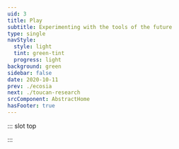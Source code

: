 ```yaml
---
uid: 3
title: Play
subtitle: Experimenting with the tools of the future
type: single
navStyle:
  style: light
  tint: green-tint
  progress: light
background: green
sidebar: false
date: 2020-10-11
prev: ./ecosia
next: ./toucan-research
srcComponent: AbstractHome
hasFooter: true
---
```


<!-- prev: ./ecosia
next: ./toucan-research
hasFooter: true -->

::: slot top

<Stage-ProjectStage :noise="true" ctaLabel="none" ctaUrl="#"
description="I love learning and creating. This is a selection of personal design and  technology experiments.">

  <template v-slot:visual-background>
    <Heros-AbstractHero :noise="false"/>
  </template>

  <template v-slot:platform>

  Multi-platform

  </template>

  <template v-slot:timeframe>

  2016-2020

  </template>

  <template v-slot:my-role>

  UI/UX Designer
  ~ Developer

  </template>

  <template v-slot:team>

  Personal projects

  </template>

</Stage-ProjectStage>
:::

<style lang="sass">

.green-tint .stage-intro
  pointer-events: none

</style>

<!--

<Content-TextSection rag="rag-4" padding="is-initial" columnOffset="title-offset">

An generation of computer users who grew up playing 3D games is poised to join the computing mainstream. They are hungry for novel applications of immersive interfaces to increase their productivity and improve their daily computing experience. I believe two of the most promising near-term applications of spatial computing are data visualisation and creative tools.

_"A generation is coming up who are fluent in 3D interfaces. The next generation will be XR natives."_





My skillset which is rooted in the design of physical objects

This page will feature a curated selection of interaction design experiments and workflow explorations. I'm currently inspired by the implications of spatial computing, machine learning and (as always) the interface of digital and physical experiences. _"A generation is coming up who are fluent in 3D interfaces. The next generation will be XR natives."_


</Content-TextSection>

## Dawn of mainstream 3D computing

An entire generation of computer users who grew up playing 3D games is poised to join the computing mainstream. They are hungry for novel and innovative application of 3D-related technologies to increase their productivity and improve their daily computing experience. Also in this decade, a vast amount of research capital is being poured into big data visualization technology, 3D scanning, and 3D printing — perhaps legitimizing computing in 3D for the first time in history. Combine this trend with the ever-increasing 3D hardware rendering power of today’s mobile devices — and the ability to harness this power simply and effectively using WebGL — and JavaScript developers are now at the forefront of an exciting wave.

Generation coming up who are fluent in 3D interfaces. The next generation will be XR natives.

Significant research capital is being invested in 3D data visualization, environmental understanding, hand tracking and other enabling technologies. Combined with ever-increasing hardware performance, the breakthrough of spatial computing feels soon, but not yet. I decided to delve into this space and learn some of the foundational knowledge and skills required to design and prototype effectively.


I'm uniquely placed to excel in this new world of 3D interactions.

- Hand sketching
- 3D design background
- Craft, making and engineering of physical things
- Video games and entertainment -->



<Content-ImageFrames-SquareImagesRow rag="rag-4" padding="is-initial" :images="[
{ url:'/images/play/reduced/wireframe-reduced.gif', alt:'square test 1', caption:'Square image caption 1', slot:'slot1', iframe:false },
{ url:'/images/play/reduced/wireframe-dial-reduced.gif', alt:'square test 2', caption:'Square image caption 2', slot:'slot2', iframe:false },
{ url:'/images/play/turntable.jpg', alt:'square test 3', caption:'Square image caption 3', slot:'slot3', iframe:false, action: {
  type: 'modal',
  label: 'More sketches',
  slot: 'modalSketch'
} },
]">

<template slot="content">

## Lego XR

<p class="subtitle">
  What if tactile real-world play experiences could be translated into XR?
</p>

I firmly believe creative tools are among the most promising applications of XR. Indeed, this is clear when we consider likes of [Tiltbrush](https://www.tiltbrush.com/), but I wanted to extend the discussion to creative experiences for children. It's well known that even toddlers intuitively understand swipe gestures on mobile devices - will we see similarly rapid intuitive understanding of XR interaction? _This project is a work in progress._ I'm using a [Leap Motion](https://www.ultraleap.com/) and [Unity](https://unity3d.com/).

</template>

<template slot="slot1">

#### Turntable

Prototyping with 3D primitives is the closest analogy to UI/UX wireframing. In this case I'm experimenting with a turntable to enable users to rotate the building base.

</template>

<template slot="slot2">

#### Dial

I drew inspiration from the physical interfaces designed by Dieter Rams for Braun record players, where the dial is a common control.

</template>

<template slot="slot3">

#### Sketching

My background in industrial design lends itself well to sketching quick iterations of 3D interfaces.

</template>

<template slot="modalSketch">

<figure class="image parent-loading is-16by9">
  <img class="lazyload" data-src="/images/play/turntable-full.jpg" alt="Iterations of the Main Stage">
</figure>

</template>

</Content-ImageFrames-SquareImagesRow>


<Content-ImageFrames-MainImageSection padding="is-small" imageClass="is-16by9" url="https://player.vimeo.com/video/488558845" alt="Nova showreel" :aside="true" rag="rag-4" :iframe="true">

</Content-ImageFrames-MainImageSection>




<Content-ImageFrames-SquareImagesRow style="padding-top: 2em;" padding="is-large" :images="[
{ url:'/images/play/reduced/side-build.gif', alt:'square test 1', caption:'Square image caption 1', slot:'slot1', iframe:false },
{ url:'/images/play/reduced/dial-reduced.gif', alt:'square test 2', caption:'Square image caption 2', slot:'slot2', iframe:false },
{ url:'/images/play/reduced/explode-reduced.gif', alt:'square test 3', caption:'Square image caption 3', slot:'slot3', iframe:false },
]">

<template slot="slot1">

#### Build assist

When released, bricks snap to valid grid positions and orientations. I discovered early on that some assistance was required to augment the precision of current-gen hand tracking technology.

</template>

<template slot="slot2">

#### Colour dial

The colour dial enables the selection of an active Lego moulding colour. When a brick is hovered near the sphere it initiates a countdown, which when finished applies the active colour to the held brick.

</template>

<template slot="slot3">

#### Clone sphere

The clone sphere has similar behaviour, cloning the held brick when the countdown completes. While prototyping this behaviour I accidentally spawned bricks for hundreds of frames resulting in an explosion!

</template>

</Content-ImageFrames-SquareImagesRow>
